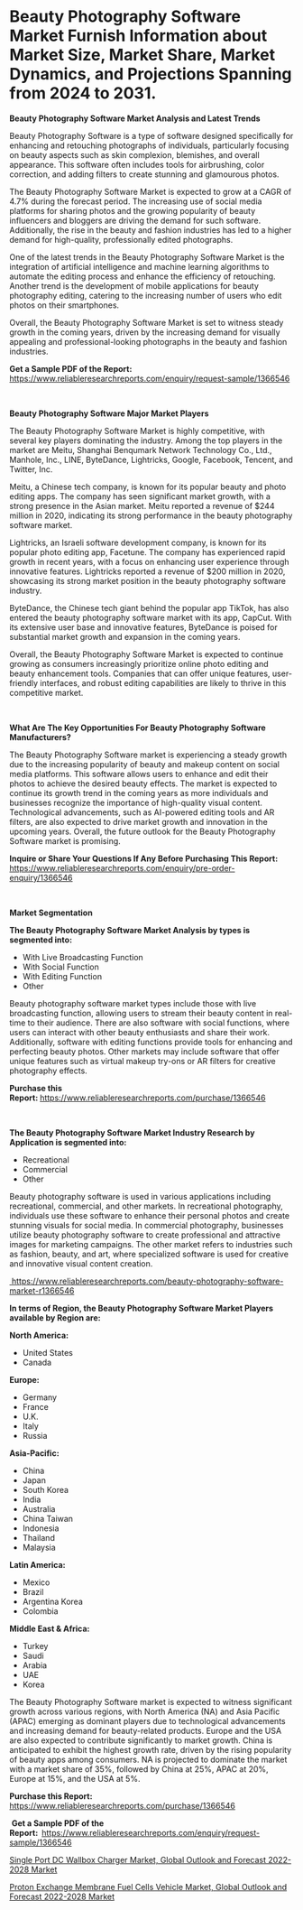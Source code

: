 <p><h1>Beauty Photography Software Market Furnish Information about Market Size, Market Share, Market Dynamics, and Projections Spanning from 2024 to 2031.</h1></p><p><strong>Beauty Photography Software Market Analysis and Latest Trends</strong></p>
<p><p>Beauty Photography Software is a type of software designed specifically for enhancing and retouching photographs of individuals, particularly focusing on beauty aspects such as skin complexion, blemishes, and overall appearance. This software often includes tools for airbrushing, color correction, and adding filters to create stunning and glamourous photos.</p><p>The Beauty Photography Software Market is expected to grow at a CAGR of 4.7% during the forecast period. The increasing use of social media platforms for sharing photos and the growing popularity of beauty influencers and bloggers are driving the demand for such software. Additionally, the rise in the beauty and fashion industries has led to a higher demand for high-quality, professionally edited photographs.</p><p>One of the latest trends in the Beauty Photography Software Market is the integration of artificial intelligence and machine learning algorithms to automate the editing process and enhance the efficiency of retouching. Another trend is the development of mobile applications for beauty photography editing, catering to the increasing number of users who edit photos on their smartphones.</p><p>Overall, the Beauty Photography Software Market is set to witness steady growth in the coming years, driven by the increasing demand for visually appealing and professional-looking photographs in the beauty and fashion industries.</p></p>
<p><strong>Get a Sample PDF of the Report:&nbsp;</strong> <a href="https://www.reliableresearchreports.com/enquiry/request-sample/1366546">https://www.reliableresearchreports.com/enquiry/request-sample/1366546</a></p>
<p>&nbsp;</p>
<p><strong>Beauty Photography Software Major Market Players</strong></p>
<p><p>The Beauty Photography Software Market is highly competitive, with several key players dominating the industry. Among the top players in the market are Meitu, Shanghai Benqumark Network Technology Co., Ltd., Manhole, Inc., LINE, ByteDance, Lightricks, Google, Facebook, Tencent, and Twitter, Inc.</p><p>Meitu, a Chinese tech company, is known for its popular beauty and photo editing apps. The company has seen significant market growth, with a strong presence in the Asian market. Meitu reported a revenue of $244 million in 2020, indicating its strong performance in the beauty photography software market.</p><p>Lightricks, an Israeli software development company, is known for its popular photo editing app, Facetune. The company has experienced rapid growth in recent years, with a focus on enhancing user experience through innovative features. Lightricks reported a revenue of $200 million in 2020, showcasing its strong market position in the beauty photography software industry.</p><p>ByteDance, the Chinese tech giant behind the popular app TikTok, has also entered the beauty photography software market with its app, CapCut. With its extensive user base and innovative features, ByteDance is poised for substantial market growth and expansion in the coming years.</p><p>Overall, the Beauty Photography Software Market is expected to continue growing as consumers increasingly prioritize online photo editing and beauty enhancement tools. Companies that can offer unique features, user-friendly interfaces, and robust editing capabilities are likely to thrive in this competitive market.</p></p>
<p>&nbsp;</p>
<p><strong>What Are The Key Opportunities For Beauty Photography Software Manufacturers?</strong></p>
<p><p>The Beauty Photography Software market is experiencing a steady growth due to the increasing popularity of beauty and makeup content on social media platforms. This software allows users to enhance and edit their photos to achieve the desired beauty effects. The market is expected to continue its growth trend in the coming years as more individuals and businesses recognize the importance of high-quality visual content. Technological advancements, such as AI-powered editing tools and AR filters, are also expected to drive market growth and innovation in the upcoming years. Overall, the future outlook for the Beauty Photography Software market is promising.</p></p>
<p><strong>Inquire or Share Your Questions If Any Before Purchasing This Report:</strong> <a href="https://www.reliableresearchreports.com/enquiry/pre-order-enquiry/1366546">https://www.reliableresearchreports.com/enquiry/pre-order-enquiry/1366546</a></p>
<p>&nbsp;</p>
<p><strong>Market Segmentation</strong></p>
<p><strong>The Beauty Photography Software Market Analysis by types is segmented into:</strong></p>
<p><ul><li>With Live Broadcasting Function</li><li>With Social Function</li><li>With Editing Function</li><li>Other</li></ul></p>
<p><p>Beauty photography software market types include those with live broadcasting function, allowing users to stream their beauty content in real-time to their audience. There are also software with social functions, where users can interact with other beauty enthusiasts and share their work. Additionally, software with editing functions provide tools for enhancing and perfecting beauty photos. Other markets may include software that offer unique features such as virtual makeup try-ons or AR filters for creative photography effects.</p></p>
<p><strong>Purchase this Report:&nbsp;</strong><a href="https://www.reliableresearchreports.com/purchase/1366546">https://www.reliableresearchreports.com/purchase/1366546</a></p>
<p>&nbsp;</p>
<p><strong>The Beauty Photography Software Market Industry Research by Application is segmented into:</strong></p>
<p><ul><li>Recreational</li><li>Commercial</li><li>Other</li></ul></p>
<p><p>Beauty photography software is used in various applications including recreational, commercial, and other markets. In recreational photography, individuals use these software to enhance their personal photos and create stunning visuals for social media. In commercial photography, businesses utilize beauty photography software to create professional and attractive images for marketing campaigns. The other market refers to industries such as fashion, beauty, and art, where specialized software is used for creative and innovative visual content creation.</p></p>
<p><a href="https://www.reliableresearchreports.com/beauty-photography-software-market-r1366546">&nbsp;https://www.reliableresearchreports.com/beauty-photography-software-market-r1366546</a></p>
<p><strong>In terms of Region, the Beauty Photography Software Market Players available by Region are:</strong></p>
<p>
    <p> <strong> North America: </strong>
        <ul>
            <li>United States</li>
            <li>Canada</li>
        </ul>
        </p> 
    <p> <strong> Europe: </strong>
        <ul>
            <li>Germany</li>
            <li>France</li>
            <li>U.K.</li>
            <li>Italy</li>
            <li>Russia</li>
        </ul>
        </p> 
    <p> <strong> Asia-Pacific: </strong>
        <ul>
            <li>China</li>
            <li>Japan</li>
            <li>South Korea</li>
            <li>India</li>
            <li>Australia</li>
            <li>China Taiwan</li>
            <li>Indonesia</li>
            <li>Thailand</li>
            <li>Malaysia</li>
        </ul>
        </p> 
    <p> <strong> Latin America: </strong>
        <ul>
            <li>Mexico</li>
            <li>Brazil</li>
            <li>Argentina Korea</li>
            <li>Colombia</li>
        </ul>
        </p> 
    <p> <strong> Middle East & Africa: </strong>
        <ul>
            <li>Turkey</li>
            <li>Saudi</li>
            <li>Arabia</li>
            <li>UAE</li>
            <li>Korea</li>
        </ul>
    </p>
    </p>
<p><p>The Beauty Photography Software market is expected to witness significant growth across various regions, with North America (NA) and Asia Pacific (APAC) emerging as dominant players due to technological advancements and increasing demand for beauty-related products. Europe and the USA are also expected to contribute significantly to market growth. China is anticipated to exhibit the highest growth rate, driven by the rising popularity of beauty apps among consumers. NA is projected to dominate the market with a market share of 35%, followed by China at 25%, APAC at 20%, Europe at 15%, and the USA at 5%.</p></p>
<p><strong>Purchase this Report: </strong><a href="https://www.reliableresearchreports.com/purchase/1366546">https://www.reliableresearchreports.com/purchase/1366546</a></p>
<p>&nbsp;<strong>Get a Sample PDF of the Report:&nbsp;&nbsp;</strong><a href="https://www.reliableresearchreports.com/enquiry/request-sample/1366546">https://www.reliableresearchreports.com/enquiry/request-sample/1366546</a></p>
<p><strong></strong></p>
<p><p><a href="https://github.com/lairestrong/Market-Research-Report-List-1/blob/main/single-port-dc-wallbox-charger-market-global-outlook-and-forecast-2022-2028-market.md">Single Port DC Wallbox Charger Market, Global Outlook and Forecast 2022-2028 Market</a></p><p><a href="https://github.com/HowardRosedgXXfd/Market-Research-Report-List-1/blob/main/proton-exchange-membrane-fuel-cells-vehicle-market-global-outlook-and-forecast-2022-2028-market.md">Proton Exchange Membrane Fuel Cells Vehicle Market, Global Outlook and Forecast 2022-2028 Market</a></p></p>